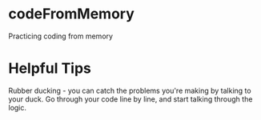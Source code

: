 # codeFromMemory
Practicing coding from memory

# Helpful Tips
Rubber ducking - you can catch the problems you're making by talking to your duck. Go through your code line by line, and start talking through the logic.

